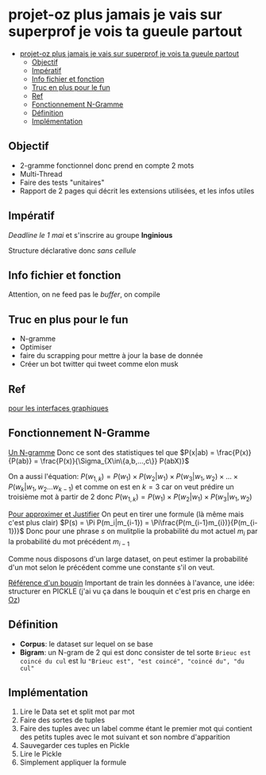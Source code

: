 # projet-oz plus jamais je vais sur superprof je vois ta gueule partout

- [projet-oz plus jamais je vais sur superprof je vois ta gueule partout](#projet-oz-plus-jamais-je-vais-sur-superprof-je-vois-ta-gueule-partout)
  - [Objectif](#objectif)
  - [Impératif](#impératif)
  - [Info fichier et fonction](#info-fichier-et-fonction)
  - [Truc en plus pour le fun](#truc-en-plus-pour-le-fun)
  - [Ref](#ref)
  - [Fonctionnement N-Gramme](#fonctionnement-n-gramme)
  - [Définition](#définition)
  - [Implémentation](#implémentation)


## Objectif
* 2-gramme fonctionnel donc prend en compte 2 mots
* Multi-Thread
* Faire des tests "unitaires"
* Rapport de 2 pages qui décrit les extensions utilisées, et les infos utiles

## Impératif
*Deadline le 1 mai* et s'inscrire au groupe **Inginious**

Structure déclarative donc *sans cellule*

## Info fichier et fonction
Attention, on ne feed pas le *buffer*, on compile

## Truc en plus pour le fun
* N-gramme
* Optimiser
* faire du scrapping pour mettre à jour la base de donnée
* Créer un bot twitter qui tweet comme elon musk

## Ref
[pour les interfaces graphiques](http://mozart2.org/mozart-v1/doc-1.4.0/mozart-stdlib/wp/qtk/html/)

## Fonctionnement N-Gramme

[Un N-gramme](https://fr.wikipedia.org/wiki/N-gramme)
Donc ce sont des statistiques tel que $P(x|ab) = \frac{P(x)}{P(ab)} = \frac{P(x)}{\Sigma_{X\in\{a,b,...,c\}} P(abX)}$

On a aussi l'équation: $P(w_{1,k})=P(w_{1})\times P(w_{2}|w_{1})\times P(w_{3}|w_{1},w_{2})\times ...\times P(w_{k}|w_{1},w_{2}...w_{k-1})$ et comme on est en $k=3$ car on veut prédire un troisième mot à partir de 2 donc $P(w_{1,k})=P(w_{1})\times P(w_{2}|w_{1})\times P(w_{3}|w_{1},w_{2})$

[Pour approximer et Justifier](https://www.iro.umontreal.ca/~nie/IFT6255/modele_langue.pdf) On peut en tirer une formule (là même mais c'est plus clair) $P(s) = \Pi P(m_i|m_{i-1}) = \Pi\frac{P(m_{i-1}m_{i})}{P(m_{i-1})}$ Donc pour une phrase $s$ on mulitplie la probabilité du mot actuel $m_i$ par la probabilité du mot précédent $m_{i-1}$

Comme nous disposons d'un large dataset, on peut estimer la probabilité d'un mot selon le précédent comme une constante s'il on veut.

[Référence d'un bouqin](https://www.google.com/url?sa=t&rct=j&q=&esrc=s&source=web&cd=&ved=2ahUKEwjP4sCynJH-AhWZgP0HHTynAu0QFnoECCsQAQ&url=https%3A%2F%2Fwww.foo.be%2Fcours%2Fdess-20122013%2Fb%2FNatural%2520Language%2520Processing%2520with%2520Python%2520-%2520O%27Reilly2009.pdf&usg=AOvVaw3USAS04By7RstJc66n5WiL) Important de train les données à l'avance, une idée: structurer en PICKLE (j'ai vu ça dans le bouquin et c'est pris en charge en [Oz](http://mozart2.org/mozart-v1/doc-1.4.0/system/node57.html#chapter.pickle))

## Définition

* **Corpus**: le dataset sur lequel on se base
* **Bigram**: un N-gram de 2 qui est donc consister de tel sorte `Brieuc est coincé du cul` est lu `"Brieuc est", "est coincé", "coincé du", "du cul"`

## Implémentation
1. Lire le Data set et split mot par mot
2. Faire des sortes de tuples
3. Faire des tuples avec un label comme étant le premier mot qui contient des petits tuples avec le mot suivant et son nombre d'apparition
4. Sauvegarder ces tuples en Pickle
5. Lire le Pickle
6. Simplement appliquer la formule